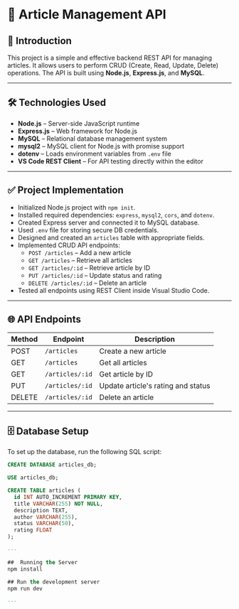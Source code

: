 # 📝 Article Management API

## 📖 Introduction

This project is a simple and effective backend REST API for managing articles. It allows users to perform CRUD (Create, Read, Update, Delete) operations. The API is built using **Node.js**, **Express.js**, and **MySQL**.

---

## 🛠️ Technologies Used

- **Node.js** – Server-side JavaScript runtime
- **Express.js** – Web framework for Node.js
- **MySQL** – Relational database management system
- **mysql2** – MySQL client for Node.js with promise support
- **dotenv** – Loads environment variables from `.env` file
- **VS Code REST Client** – For API testing directly within the editor

---

## ✅ Project Implementation

- Initialized Node.js project with `npm init`.
- Installed required dependencies: `express`, `mysql2`, `cors`, and `dotenv`.
- Created Express server and connected it to MySQL database.
- Used `.env` file for storing secure DB credentials.
- Designed and created an `articles` table with appropriate fields.
- Implemented CRUD API endpoints:
  - `POST /articles` – Add a new article
  - `GET /articles` – Retrieve all articles
  - `GET /articles/:id` – Retrieve article by ID
  - `PUT /articles/:id` – Update status and rating
  - `DELETE /articles/:id` – Delete an article
- Tested all endpoints using REST Client inside Visual Studio Code.

---

## 🌐 API Endpoints

| Method | Endpoint         | Description                        |
|--------|------------------|------------------------------------|
| POST   | `/articles`      | Create a new article               |
| GET    | `/articles`      | Get all articles                   |
| GET    | `/articles/:id`  | Get article by ID                  |
| PUT    | `/articles/:id`  | Update article's rating and status|
| DELETE | `/articles/:id`  | Delete an article                  |

---

## 🗄️ Database Setup

To set up the database, run the following SQL script:

```sql
CREATE DATABASE articles_db;

USE articles_db;

CREATE TABLE articles (
  id INT AUTO_INCREMENT PRIMARY KEY,
  title VARCHAR(255) NOT NULL,
  description TEXT,
  author VARCHAR(255),
  status VARCHAR(50),
  rating FLOAT
);

---

##  Running the Server 
npm install

## Run the development server
npm run dev

---
